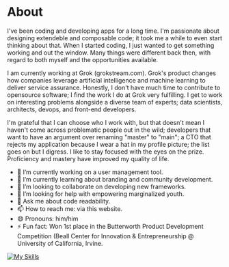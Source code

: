 # About

I've been coding and developing apps for a long time. I'm passionate about designing extendeble and composable code; it took me a while to even start thinking about that. When I started coding, I just wanted to get something working and out the window. Many things were different back then, with regard to both myself and the opportunities available.

I am currently working at Grok (grokstream.com). Grok's product changes how companies leverage artificial intelligence and machine learning to deliver service assurance. Honestly, I don't have much time to contribute to opensource software; I find the work I do at Grok very fulfilling. I get to work on interesting problems alongside a diverse team of experts; data scientists, architects, devops, and front-end developers.

I'm grateful that I can choose who I work with, but that doesn't mean I haven't come across problematic people out in the wild; developers that want to have an argument over renaming "master" to "main"; a CTO that rejects my application because I wear a hat in my profile picture; the list goes on but I digress. I like to stay focused with the eyes on the prize. Proficiency and mastery have improved my quality of life.


- 🔭 I’m currently working on a user management tool.
- 🌱 I’m currently learning about branding and community development.
- 👯 I’m looking to collaborate on developing new frameworks.
- 🤔 I’m looking for help with empowering marginalized youth.
- 💬 Ask me about code readability.
- 📫 How to reach me: via this website.
- 😄 Pronouns: him/him
- ⚡ Fun fact: Won 1st place in the Butterworth Product Development Competition (Beall Center for Innovation & Entrepreneurship @ University of California, Irvine.

[![My Skills](https://skillicons.dev/icons?i=python,django,flask,vim,git,nginx,ps,docker,ableton,azure,react,vue,sass,ts&perline=4)](https://skillicons.dev)

<!--
**cisko3000/cisko3000** is a ✨ _special_ ✨ repository because its `README.md` (this file) appears on your GitHub profile.

Here are some ideas to get you started:


-->
